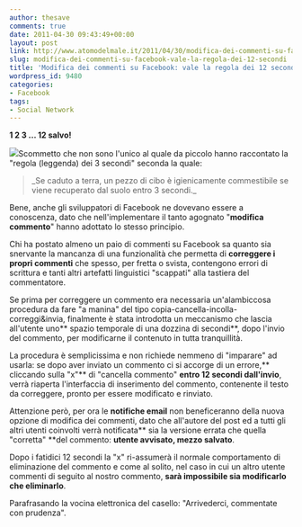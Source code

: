 ```yaml
---
author: thesave
comments: true
date: 2011-04-30 09:43:49+00:00
layout: post
link: http://www.atomodelmale.it/2011/04/30/modifica-dei-commenti-su-facebook-vale-la-regola-dei-12-secondi/
slug: modifica-dei-commenti-su-facebook-vale-la-regola-dei-12-secondi
title: 'Modifica dei commenti su Facebook: vale la regola dei 12 secondi'
wordpress_id: 9480
categories:
- Facebook
tags:
- Social Network
---
```


**1 2 3 ... 12 salvo!**

![](http://www.atomodelmale.it/wp-content/uploads/2011/04/Facebook-Comment-Editing1-300x195.png)Scommetto che non sono l'unico al quale da piccolo hanno raccontato la "regola (leggenda) dei 3 secondi" seconda la quale:


<blockquote>_Se caduto a terra, un pezzo di cibo è igienicamente commestibile se viene recuperato dal suolo entro 3 secondi._</blockquote>


Bene, anche gli sviluppatori di Facebook ne dovevano essere a conoscenza, dato che nell'implementare il tanto agognato "**modifica commento**" hanno adottato lo stesso principio.

Chi ha postato almeno un paio di commenti su Facebook sa quanto sia snervante la mancanza di una funzionalità che permetta di **correggere i propri commenti** che spesso, per fretta o svista, contengono errori di scrittura e tanti altri artefatti linguistici "scappati" alla tastiera del commentatore.

Se prima per correggere un commento era necessaria un'alambiccosa procedura da fare "a manina" del tipo copia-cancella-incolla-correggi&invia, finalmente è stata introdotta un meccanismo che lascia all'utente uno** spazio temporale di una dozzina di secondi**, dopo l'invio del commento, per modificarne il contenuto in tutta tranquillità.

La procedura è semplicissima e non richiede nemmeno di "imparare" ad usarla: se dopo aver inviato un commento ci si accorge di un errore,** cliccando sulla "x"** di "cancella commento" **entro 12 secondi dall'invio**, verrà riaperta l'interfaccia di inserimento del commento, contenente il testo da correggere, pronto per essere modificato e rinviato.

Attenzione però, per ora le **notifiche email** non beneficeranno della nuova opzione di modifica dei commenti, dato che all'autore del post ed a tutti gli altri utenti coinvolti verrà notificata** sia la versione errata che quella "corretta" **del commento: **utente avvisato, mezzo salvato**.

Dopo i fatidici 12 secondi la "x" ri-assumerà il normale comportamento di eliminazione del commento e come al solito, nel caso in cui un altro utente commenti di seguito al nostro commento, **sarà impossibile sia modificarlo che eliminarlo**.

Parafrasando la vocina elettronica del casello: "Arrivederci, commentate con prudenza".


